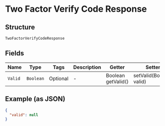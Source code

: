 
# Two Factor Verify Code Response

## Structure

`TwoFactorVerifyCodeResponse`

## Fields

| Name | Type | Tags | Description | Getter | Setter |
|  --- | --- | --- | --- | --- | --- |
| `Valid` | `Boolean` | Optional | - | Boolean getValid() | setValid(Boolean valid) |

## Example (as JSON)

```json
{
  "valid": null
}
```

